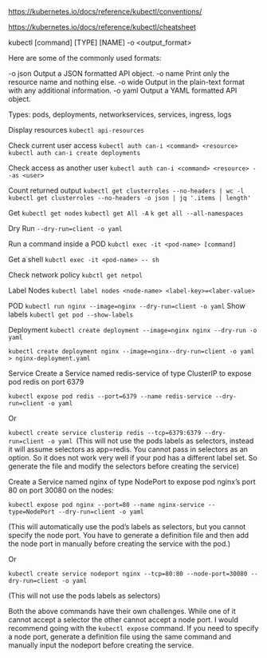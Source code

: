 https://kubernetes.io/docs/reference/kubectl/conventions/

https://kubernetes.io/docs/reference/kubectl/cheatsheet


kubectl [command] [TYPE] [NAME] -o <output_format>

Here are some of the commonly used formats:

-o json Output a JSON formatted API object.
-o name Print only the resource name and nothing else.
-o wide Output in the plain-text format with any additional information.
-o yaml Output a YAML formatted API object.

Types:
pods, deployments, networkservices, services, ingress, logs

Display resources
`kubectl api-resources`

Check current user access
`kubectl auth can-i <command> <resource>`
`kubectl auth can-i create deployments`

Check access as another user
`kubectl auth can-i <command> <resource> --as <user>`

Count returned output
`kubectl get clusterroles --no-headers | wc -l`
`kubectl get clusterroles --no-headers -o json | jq '.items | length'`

Get
`kubectl get nodes`
`kubectl get All -A`
`k get all --all-namespaces`

Dry Run
`--dry-run=client -o yaml`

Run a command inside a POD
`kubctl exec -it <pod-name> [command]`

Get a shell
`kubctl exec -it <pod-name> -- sh`

Check network policy
`kubctl get netpol`

Label Nodes
`kubectl label nodes <node-name> <label-key>=<laber-value>`

POD
`kubectl run nginx --image=nginx --dry-run=client -o yaml`
Show labels
`kubectl get pod --show-labels`

Deployment
`kubectl create deployment --image=nginx nginx --dry-run -o yaml`

`kubectl create deployment nginx --image=nginx--dry-run=client -o yaml > nginx-deployment.yaml`

Service
Create a Service named redis-service of type ClusterIP to expose pod redis on port 6379

`kubectl expose pod redis --port=6379 --name redis-service --dry-run=client -o yaml`

Or

`kubectl create service clusterip redis --tcp=6379:6379 --dry-run=client -o yaml `(This will not use the pods labels as selectors, instead it will assume selectors as app=redis. You cannot pass in selectors as an option. So it does not work very well if your pod has a different label set. So generate the file and modify the selectors before creating the service)

Create a Service named nginx of type NodePort to expose pod nginx’s port 80 on port 30080 on the nodes:

`kubectl expose pod nginx --port=80 --name nginx-service --type=NodePort --dry-run=client -o yaml`

(This will automatically use the pod’s labels as selectors, but you cannot specify the node port. You have to generate a definition file and then add the node port in manually before creating the service with the pod.)

Or

`kubectl create service nodeport nginx --tcp=80:80 --node-port=30080 --dry-run=client -o yaml`

(This will not use the pods labels as selectors)

Both the above commands have their own challenges. While one of it cannot accept a selector the other cannot accept a node port. I would recommend going with the `kubectl expose` command. If you need to specify a node port, generate a definition file using the same command and manually input the nodeport before creating the service.
